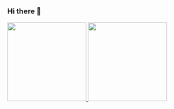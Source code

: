 ### Hi there 👋

 <div>
  <a href="https://github.com/tassioplima">
  <img height="180em" src="https://github-readme-stats.vercel.app/api?username=tassioplima&show_icons=true&theme=dracula&include_all_commits=true&count_private=true"/>
  <img height="180em" src="https://github-readme-stats.vercel.app/api/top-langs/?username=tassioplima&layout=compact&langs_count=7&theme=dracula"/>
</div>
